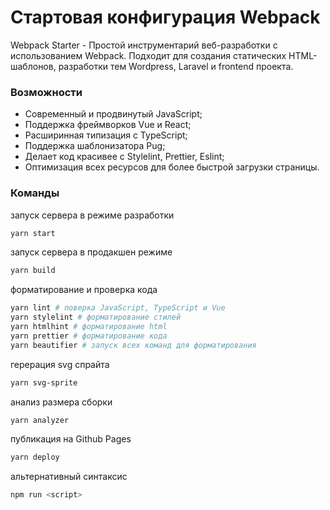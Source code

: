 # Стартовая конфигурация Webpack

Webpack Starter - Простой инструментарий веб-разработки с использованием Webpack. Подходит для создания статических HTML-шаблонов, разработки тем Wordpress, Laravel и frontend проекта.

### Возможности

- Современный и продвинутый JavaScript;
- Поддержка фреймворков Vue и React;
- Расширинная типизация с TypeScript;
- Поддержка шаблонизатора Pug;
- Делает код красивее с Stylelint, Prettier, Eslint;
- Оптимизация всех ресурсов для более быстрой загрузки страницы.

### Команды

запуск сервера в режиме разработки

```bash
yarn start
```

запуск сервера в продакшен режиме

```bash
yarn build
```

форматирование и проверка кода

```bash
yarn lint # поверка JavaScript, TypeScript и Vue
yarn stylelint # форматирование стилей
yarn htmlhint # форматирование html
yarn prettier # форматирование кода
yarn beautifier # запуск всех команд для форматирования
```

герерация svg спрайта

```bash
yarn svg-sprite
```

анализ размера сборки

```bash
yarn analyzer
```

публикация на Github Pages

```bash
yarn deploy
```

альтернативный синтаксис

```bash
npm run <script>
```
